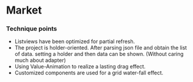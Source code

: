 # Market

### Technique points
* Listviews have been optimized for partial refresh.
* The project is holder-oriented. After parsing json file and obtain the list of data. setting a holder and then data can be shown. 
  (Without caring much about adapter)
* Using Value-Animation to realize a lasting drag effect.
* Customized components are used for a grid water-fall effect.
